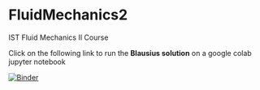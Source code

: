 # FluidMechanics2

IST Fluid Mechanics II Course 

Click on the following link to run the **Blausius solution** on a google colab jupyter notebook  

[![Binder](https://colab.research.google.com/assets/colab-badge.svg)](https://colab.research.google.com/github/joaochenriques/FluidMechanics2/blob/main/Blasius.ipynb)

